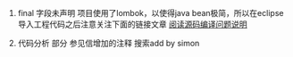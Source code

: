 1. final 字段未声明
项目使用了lombok，以使得java bean极简，所以在eclipse导入工程代码之后注意关注下面的链接文章
[阅读源码编译问题说明](http://dangdangdotcom.github.io/elastic-job/post/source_code_guide/)

2. 代码分析 部分 参见信增加的注释 搜索add by simon

